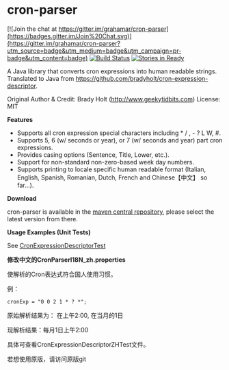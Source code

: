 cron-parser
===========

[![Join the chat at https://gitter.im/grahamar/cron-parser](https://badges.gitter.im/Join%20Chat.svg)](https://gitter.im/grahamar/cron-parser?utm_source=badge&utm_medium=badge&utm_campaign=pr-badge&utm_content=badge)
[![Build Status](https://travis-ci.org/grahamar/cron-parser.png?branch=master)](https://travis-ci.org/grahamar/cron-parser) [![Stories in Ready](https://badge.waffle.io/grahamar/cron-parser.png?label=ready)](https://waffle.io/grahamar/cron-parser)

A Java library that converts cron expressions into human readable strings.
Translated to Java from https://github.com/bradyholt/cron-expression-descriptor.

Original Author & Credit: Brady Holt (http://www.geekytidbits.com)
License: MIT

**Features**

 * Supports all cron expression special characters including * / , - ? L W, #.
 * Supports 5, 6 (w/ seconds or year), or 7 (w/ seconds and year) part cron expressions.
 * Provides casing options (Sentence, Title, Lower, etc.).
 * Support for non-standard non-zero-based week day numbers.
 * Supports printing to locale specific human readable format (Italian, English, Spanish, Romanian, Dutch, French and Chinese【中文】 so far...).

**Download**

cron-parser is available in the [maven central repository](http://search.maven.org/#search%7Cga%7C1%7Cg%3A%22net.redhogs.cronparser%22), please select the latest version from there.

**Usage Examples (Unit Tests)**

See [CronExpressionDescriptorTest](/cron-parser-core/src/test/java/net/redhogs/cronparser/CronExpressionDescriptorTest.java)

**修改中文的CronParserI18N_zh.properties**

使解析的Cron表达式符合国人使用习惯。

例：

```
cronExp = "0 0 2 1 * ? *";
```

原始解析结果为： 在上午2:00, 在当月的1日

现解析结果：每月1日上午2:00

具体可查看CronExpressionDescriptorZHTest文件。

若想使用原版，请访问原版git

